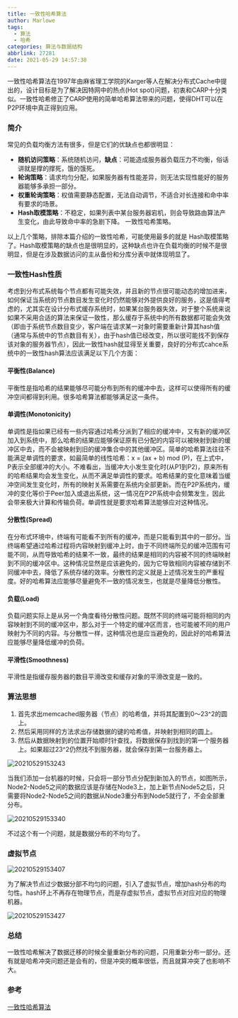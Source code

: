 ```yaml
---
title: 一致性哈希算法
author: Marlowe
tags:
  - 算法
  - 哈希
categories: 算法与数据结构
abbrlink: 27281
date: 2021-05-29 14:57:38
---
```

一致性哈希算法在1997年由麻省理工学院的Karger等人在解决分布式Cache中提出的，设计目标是为了解决因特网中的热点(Hot spot)问题，初衷和CARP十分类似。一致性哈希修正了CARP使用的简单哈希算法带来的问题，使得DHT可以在P2P环境中真正得到应用。
<!--more-->

### 简介

常见的负载均衡方法有很多，但是它们的优缺点也都很明显：

* **随机访问策略**：系统随机访问，**缺点**：可能造成服务器负载压力不均衡，俗话讲就是撑的撑死，饿的饿死。
* **轮询策略**：请求均匀分配，如果服务器有性能差异，则无法实现性能好的服务器能够多承担一部分。
* **权重轮询策略**：权值需要静态配置，无法自动调节，不适合对长连接和命中率有要求的场景。
* **Hash取模策略**：不稳定，如果列表中某台服务器宕机，则会导致路由算法产生变化，由此导致命中率的急剧下降。
一致性哈希策略。

以上几个策略，排除本篇介绍的一致性哈希，可能使用最多的就是 Hash取模策略了。Hash取模策略的缺点也是很明显的，这种缺点也许在负载均衡的时候不是很明显，但是在涉及数据访问的主从备份和分库分表中就体现明显了。

### 一致性Hash性质

考虑到分布式系统每个节点都有可能失效，并且新的节点很可能动态的增加进来，如何保证当系统的节点数目发生变化时仍然能够对外提供良好的服务，这是值得考虑的，尤其实在设计分布式缓存系统时，如果某台服务器失效，对于整个系统来说如果不采用合适的算法来保证一致性，那么缓存于系统中的所有数据都可能会失效（即由于系统节点数目变少，客户端在请求某一对象时需要重新计算其hash值（通常与系统中的节点数目有关），由于hash值已经改变，所以很可能找不到保存该对象的服务器节点），因此一致性hash就显得至关重要，良好的分布式cahce系统中的一致性hash算法应该满足以下几个方面：

#### 平衡性(Balance)

平衡性是指哈希的结果能够尽可能分布到所有的缓冲中去，这样可以使得所有的缓冲空间都得到利用。很多哈希算法都能够满足这一条件。

#### 单调性(Monotonicity)

单调性是指如果已经有一些内容通过哈希分派到了相应的缓冲中，又有新的缓冲区加入到系统中，那么哈希的结果应能够保证原有已分配的内容可以被映射到新的缓冲区中去，而不会被映射到旧的缓冲集合中的其他缓冲区。简单的哈希算法往往不能满足单调性的要求，如最简单的线性哈希：x = (ax + b) mod (P)，在上式中，P表示全部缓冲的大小。不难看出，当缓冲大小发生变化时(从P1到P2)，原来所有的哈希结果均会发生变化，从而不满足单调性的要求。哈希结果的变化意味着当缓冲空间发生变化时，所有的映射关系需要在系统内全部更新。而在P2P系统内，缓冲的变化等价于Peer加入或退出系统，这一情况在P2P系统中会频繁发生，因此会带来极大计算和传输负荷。单调性就是要求哈希算法能够应对这种情况。

#### 分散性(Spread)

在分布式环境中，终端有可能看不到所有的缓冲，而是只能看到其中的一部分。当终端希望通过哈希过程将内容映射到缓冲上时，由于不同终端所见的缓冲范围有可能不同，从而导致哈希的结果不一致，最终的结果是相同的内容被不同的终端映射到不同的缓冲区中。这种情况显然是应该避免的，因为它导致相同内容被存储到不同缓冲中去，降低了系统存储的效率。分散性的定义就是上述情况发生的严重程度。好的哈希算法应能够尽量避免不一致的情况发生，也就是尽量降低分散性。

#### 负载(Load)

负载问题实际上是从另一个角度看待分散性问题。既然不同的终端可能将相同的内容映射到不同的缓冲区中，那么对于一个特定的缓冲区而言，也可能被不同的用户映射为不同的内容。与分散性一样，这种情况也是应当避免的，因此好的哈希算法应能够尽量降低缓冲的负荷。

#### 平滑性(Smoothness)

平滑性是指缓存服务器的数目平滑改变和缓存对象的平滑改变是一致的。

### 算法思想

1. 首先求出memcached服务器（节点）的哈希值，并将其配置到0～23^2的圆上。
2. 然后采用同样的方法求出存储数据的键的哈希值，并映射到相同的圆上。
3. 然后从数据映射到的位置开始顺时针查找，将数据保存到找到的第一个服务器上。如果超过23^2仍然找不到服务器，就会保存到第一台服务器上。

![20210529153243](http://marlowe.oss-cn-beijing.aliyuncs.com/img/20210529153243.png)

当我们添加一台机器的时候，只会将一部分节点分配到新加入的节点，如图所示，Node2-Node5之间的数据应该是存储在Node3上，加上新节点Node5之后，只需要将Node2-Node5之间的数据从Node3重分布到Node5就行了，不会全部重分布。

![20210529153340](http://marlowe.oss-cn-beijing.aliyuncs.com/img/20210529153340.png)

不过这个有一个问题，就是数据分布的不均匀了。

### 虚拟节点

![20210529153407](http://marlowe.oss-cn-beijing.aliyuncs.com/img/20210529153407.png)

为了解决节点过少数据分部不均匀的问题，引入了虚拟节点，增加hash分布的均匀性。hash环上不再存在物理节点，而是存虚拟节点，虚拟节点对应对应的物理机器。

![20210529153427](http://marlowe.oss-cn-beijing.aliyuncs.com/img/20210529153427.png)

### 总结

一致性哈希解决了数据迁移的时候全量重新分布的问题，只用重新分布一部分。还有就是哈希冲突问题还是会有的，但是冲突的概率很低，而且就算冲突了也影响不大。

### 参考

[一致性哈希算法](https://blog.unclezs.com/%E7%AE%97%E6%B3%95/%E4%B8%80%E8%87%B4%E6%80%A7%E5%93%88%E5%B8%8C%E7%AE%97%E6%B3%95.html)


